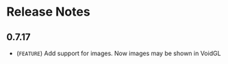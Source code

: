 # Release Notes

## 0.7.17

* (`FEATURE`)  Add support for images. Now images may be shown in VoidGL

